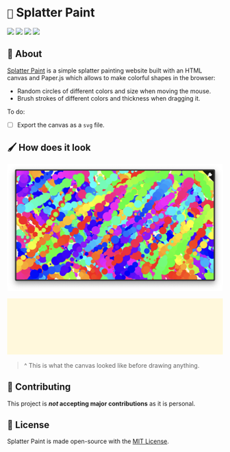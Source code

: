 # ```🎨``` Splatter Paint

![](https://img.shields.io/github/languages/top/javierzaleta/splatter-paint?color=red)
![](https://img.shields.io/github/languages/count/javierzaleta/splatter-paint)
![](https://img.shields.io/github/license/javierzaleta/splatter-paint)
![](https://img.shields.io/github/stars/javierzaleta/splatter-paint?style=social)

## 🍱 About

[Splatter Paint](https://splatterpaint.vercel.app/) is a simple splatter painting website built with an HTML canvas and Paper.js which allows to make colorful shapes in the browser: 

- Random circles of different colors and size when moving the mouse.
- Brush strokes of different colors and thickness when dragging it.

To do:
- [ ] Export the canvas as a ```svg``` file.

## 🖌 How does it look

![](assets/canvas.png)

![](assets/canvas.svg)

> ^ This is what the canvas looked like before drawing anything.

## 🔧 Contributing

This project is **_not_ accepting major contributions** as it is personal.

## 📜 License

Splatter Paint is made open-source with the [MIT License](https://github.com/javierzaleta/splatter-paint/blob/main/LICENSE).
